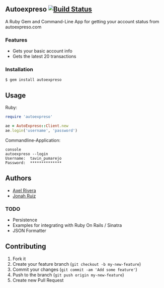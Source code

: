 ## Autoexpreso [![Build Status](https://travis-ci.org/jonahoffline/autoexpreso-cli.png?branch=convert_to_gem)](https://travis-ci.org/jonahoffline/autoexpreso-cli)
A Ruby Gem and Command-Line App for getting your account status from autoexpreso.com

### Features
* Gets your basic account info
* Gets the latest 20 transactions


### Installation
	$ gem install autoexpreso

## Usage

Ruby:

```ruby
require 'autoexpreso'

ae = AutoExpreso::Client.new
ae.login('username', 'password')
```

Commandline-Application:

```
console
autoexpreso --login
Username:  tavin_pumarejo
Password:  **************
```

## Authors
* [Axel Rivera](http://riveralabs.com)
* [Jonah Ruiz](http://www.pixelhipsters.com)


### TODO
* Persistence
* Examples for integrating with Ruby On Rails / Sinatra
* JSON Formatter

## Contributing

1. Fork it
2. Create your feature branch (`git checkout -b my-new-feature`)
3. Commit your changes (`git commit -am 'Add some feature'`)
4. Push to the branch (`git push origin my-new-feature`)
5. Create new Pull Request